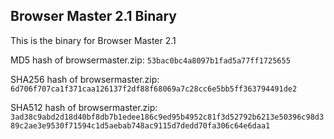 ## Browser Master 2.1 Binary
This is the binary for Browser Master 2.1

MD5 hash of browsermaster.zip:
```53bac0bc4a8097b1fad5a77ff1725655```

SHA256 hash of browsermaster.zip:
```6d706f707ca1f371caa126137f2df88f68069a7c28cc6e5bb5ff363794491de2```

SHA512 hash of browsermaster.zip:
```3ad38c9abd2d18d40bf8db7b1edee186c9ed95b4952c81f3d52792b6213e50396c98d389c2ae3e9530f71594c1d5aebab748ac9115d7dedd70fa306c64e6daa1```
